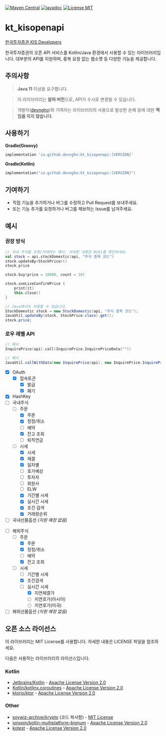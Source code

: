[//]: # (// @formatter:off)

[![Maven Central](https://maven-badges.herokuapp.com/maven-central/io.github.devngho/kt_kisopenapi/badge.svg)](https://maven-badges.herokuapp.com/maven-central/io.github.devngho/kt_kisopenapi)
[![javadoc](https://javadoc.io/badge2/io.github.devngho/kt_kisopenapi/javadoc.svg)](https://javadoc.io/doc/io.github.devngho/kt_kisopenapi)
[![License MIT](https://img.shields.io/badge/License-MIT-blue.svg)](https://raw.githubusercontent.com/devngho/kt_kisopenapi/master/LICENSE)
# kt_kisopenapi

[한국투자증권 KIS Developers](https://apiportal.koreainvestment.com/about)

한국투자증권의 오픈 API 서비스를 Kotlin/Java 환경에서 사용할 수 있는 라이브러리입니다.
대부분의 API를 지원하며, 중복 요청 없는 웹소켓 등 다양한 기능을 제공합니다.

## 주의사항

> **Java 11** 이상을 요구합니다.

> 이 라이브러리는 **알파 버전**으로, API가 수시로 변경될 수 있습니다.

> 개발자([devngho](https://github.com/devngho))와 기여자는 라이브러리의 사용으로 발상한 손해 등에 대한 **책임을 지지 않습니다**.

## 사용하기
**Gradle(Groovy)**
```groovy
implementation 'io.github.devngho:kt_kisopenapi:[VERSION]'
```
**Gradle(Kotlin)**
```kotlin
implementation("io.github.devngho:kt_kisopenapi:[VERSION]")
```
## 기여하기
- 직접 기능을 추가하거나 버그를 수정하고 Pull Request를 보내주세요.
- 또는 기능 추가를 요청하거나 버그를 제보하는 Issue를 남겨주세요.
## 예시
### 권장 방식
```kotlin
// 국내 주식을 조회/거래하는 예시. 자세한 내용은 Wiki를 확인하세요.
val stock = api.stockDomestic(api, "주식 종목 코드")
stock.updateBy<StockPrice>()
stock.price

stock.buy(price = 10000, count = 10)

stock.useLiveConfirmPrice {
    print(it)
    this.close()
}
```
```java
// Java에서도 사용할 수 있습니다.
StockDomestic stock = new StockDomestic(api, "주식 종목 코드");
JavaUtil.updateBy(stock, StockPrice.class).get();
stock.price;
```
### 로우 레벨 API
```kotlin
// 예시
InquirePrice(api).call(InquirePrice.InquirePriceData(""))
```

```java
// 예시
JavaUtil.callWithData(new InquirePrice(api), new InquirePrice.InquirePriceData("", null, ""));
```
- [x] OAuth
  - [x] 접속토큰
      - [x] 발급
      - [x] 폐기
- [x] HashKey
- [ ] 국내주식
    - [ ] 주문
      - [x] 주문
      - [x] 정정/취소
      - [ ] 예약
      - [x] 잔고 조회
      - [ ] 퇴직연금
    - [ ] 시세
      - [x] 시세
      - [x] 체결
      - [x] 일자별
      - [ ] 호가예상
      - [ ] 투자자
      - [ ] 회원사
      - [ ] ELW
      - [x] 기간별 시세
      - [x] 실시간 시세
      - [x] 조건 검색
      - [x] 거래량순위
- [ ] 국내선물옵션 _(지원 예정 없음)_

[//]: # (    - [ ] 주문)

[//]: # (        - [ ] 주문 )

[//]: # (        - [ ] 정정)

[//]: # (        - [ ] 잔고 조회)

[//]: # (    - [ ] 시세)

[//]: # (        - [ ] 시세)

[//]: # (        - [ ] 기간별 시세)
- [ ] 해외주식
  - [ ] 주문
    - [x] 주문
    - [x] 정정/취소
    - [ ] 예약
    - [x] 잔고 조회
  - [ ] 시세
    - [ ] 기간별 시세
    - [x] 조건검색
    - [ ] 실시간 시세
        - [x] 지연체결가
        - [ ] 지연호가(아시아)
        - [ ] 지연호가(미국)
- [ ] 해외선물옵션 _(지원 예정 없음)_

## 오픈 소스 라이선스
이 라이브러리는 MIT License를 사용합니다. 자세한 내용은 LICENSE 파일을 참조하세요.

다음은 사용하는 라이브러리의 라이선스입니다.
### Kotlin
- [Jetbrains/Kotlin](https://github.com/JetBrains/kotlin) - [Apache License Version 2.0](https://github.com/JetBrains/kotlin/blob/master/license/LICENSE.txt)
- [Kotlin/kotlinx.coroutines](https://github.com/Kotlin/kotlinx.coroutines) - [Apache License Version 2.0](https://github.com/Kotlin/kotlinx.coroutines/blob/master/LICENSE.txt)
- [ktorio/ktor](https://github.com/ktorio/ktor) - [Apache License Version 2.0](https://github.com/ktorio/ktor/blob/main/LICENSE)
### Other
- [soywiz-archive/krypto](https://github.com/soywiz-archive/krypto/blob/master) (코드 복사함) - [MIT License](https://github.com/soywiz-archive/krypto/blob/master/LICENSE)
- [ionspin/kotlin-multiplatform-bignum](http://github.com/ionspin/kotlin-multiplatform-bignum/) - [Apache License Version 2.0](https://github.com/ionspin/kotlin-multiplatform-bignum/blob/main/LICENSE)
- [kotest](https://github.com/kotest/kotest) - [Apache License Version 2.0](https://github.com/kotest/kotest/blob/master/LICENSE)

